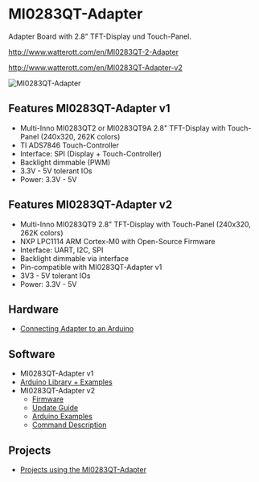 # MI0283QT-Adapter
Adapter Board with 2.8" TFT-Display und Touch-Panel.

http://www.watterott.com/en/MI0283QT-2-Adapter

http://www.watterott.com/en/MI0283QT-Adapter-v2

![MI0283QT-Adapter](https://raw.github.com/watterott/MI0283QT-Adapter/master/img/mi0283qt-adapter.jpg)


## Features MI0283QT-Adapter v1
* Multi-Inno MI0283QT2 or MI0283QT9A 2.8" TFT-Display with Touch-Panel (240x320, 262K colors)
* TI ADS7846 Touch-Controller
* Interface: SPI (Display + Touch-Controller)
* Backlight dimmable (PWM)
* 3.3V - 5V tolerant IOs
* Power: 3.3V - 5V


## Features MI0283QT-Adapter v2
* Multi-Inno MI0283QT9 2.8" TFT-Display with Touch-Panel (240x320, 262K colors)
* NXP LPC1114 ARM Cortex-M0 with Open-Source Firmware
* Interface: UART, I2C, SPI
* Backlight dimmable via interface
* Pin-compatible with MI0283QT-Adapter v1
* 3V3 - 5V tolerant IOs
* Power: 3.3V - 5V


## Hardware
* [Connecting Adapter to an Arduino](https://github.com/watterott/MI0283QT-Adapter/blob/master/Arduino-Connection.md)


## Software
* MI0283QT-Adapter v1
 * [Arduino Library + Examples](https://github.com/watterott/mSD-Shield/tree/master/src)
* MI0283QT-Adapter v2
  * [Firmware](https://github.com/watterott/MI0283QT-Adapter/tree/master/fw)
  * [Update Guide](https://github.com/watterott/MI0283QT-Adapter/tree/master/fw/update_guide)
  * [Arduino Examples](https://github.com/watterott/MI0283QT-Adapter/tree/master/fw/examples)
  * [Command Description](https://github.com/watterott/MI0283QT-Adapter/tree/master/fw/docu)


## Projects
* [Projects using the MI0283QT-Adapter](https://github.com/watterott/MI0283QT-Adapter/blob/master/Projects.md)
